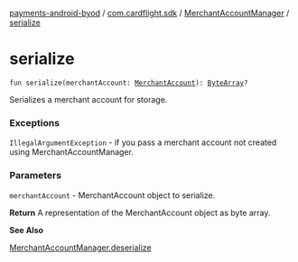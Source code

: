 [payments-android-byod](../../index.md) / [com.cardflight.sdk](../index.md) / [MerchantAccountManager](index.md) / [serialize](./serialize.md)

# serialize

`fun serialize(merchantAccount: `[`MerchantAccount`](../../com.cardflight.sdk.core/-merchant-account/index.md)`): `[`ByteArray`](https://kotlinlang.org/api/latest/jvm/stdlib/kotlin/-byte-array/index.html)`?`

Serializes a merchant account for storage.

### Exceptions

`IllegalArgumentException` - if you pass a merchant account not created using MerchantAccountManager.

### Parameters

`merchantAccount` - MerchantAccount object to serialize.

**Return**
A representation of the MerchantAccount object as byte array.

**See Also**

[MerchantAccountManager.deserialize](deserialize.md)

